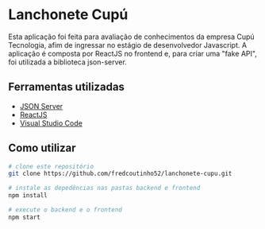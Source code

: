 # Lanchonete Cupú

Esta aplicação foi feita para avaliação de conhecimentos da empresa Cupú Tecnologia, afim de ingressar no estágio de desenvolvedor Javascript. A aplicação é composta por ReactJS no frontend e, para criar uma "fake API", foi utilizada a biblioteca json-server.

## Ferramentas utilizadas

* [JSON Server](https://www.npmjs.com/package/json-server)
* [ReactJS](https://pt-br.reactjs.org/)
* [Visual Studio Code](https://code.visualstudio.com/)

## Como utilizar

```bash
# clone este repositório
git clone https://github.com/fredcoutinho52/lanchonete-cupu.git

# instale as depedências nas pastas backend e frontend
npm install

# execute o backend e o frontend
npm start
```